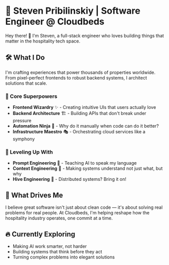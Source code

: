 # 🚀 Steven Pribilinskiy | Software Engineer @ Cloudbeds

Hey there! 👋 I'm Steven, a full-stack engineer who loves building things that matter in the hospitality tech space.

## 🛠️ What I Do

I'm crafting experiences that power thousands of properties worldwide. From pixel-perfect frontends to robust backend systems, I architect solutions that scale.

### 💪 Core Superpowers
- **Frontend Wizardry** ✨ - Creating intuitive UIs that users actually love
- **Backend Architecture** 🏗️ - Building APIs that don't break under pressure
- **Automation Ninja** 🤖 - Why do it manually when code can do it better?
- **Infrastructure Maestro** 🎭 - Orchestrating cloud services like a symphony

### 🌟 Leveling Up With
- **Prompt Engineering** 🤖 - Teaching AI to speak my language
- **Context Engineering** 🧠 - Making systems understand not just what, but why
- **Hive Engineering** 🐝 - Distributed systems? Bring it on!

## 🎯 What Drives Me

I believe great software isn't just about clean code — it's about solving real problems for real people. At Cloudbeds, I'm helping reshape how the hospitality industry operates, one commit at a time.

## 🔥 Currently Exploring
- Making AI work smarter, not harder
- Building systems that think before they act
- Turning complex problems into elegant solutions
